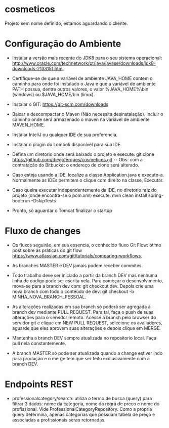 # cosmeticos
Projeto sem nome definido, estamos aguardando o cliente.

# Configuração do Ambiente
- Instalar a versão mais recente do JDK8 para o seu sistema operacional: http://www.oracle.com/technetwork/pt/java/javase/downloads/jdk8-downloads-2133151.html

- Certifique-se de que a variável de ambiente JAVA_HOME contem o caminho para onde foi instalado o Java e que a variável de ambiente PATH possua, dentre outros valores, o valor %JAVA_HOME%\bin (windows) ou $JAVA_HOME/bin (linux).

- Instalar o GIT: https://git-scm.com/downloads

- Baixar e descompactar o Maven (Não necessita desinstalação). Incluir o caminho onde será armazenado o maven na variável de ambiente MAVEN_HOME.

- Instalar InteliJ ou qualquer IDE de sua preferencia.

- Instalar o plugin do Lombok disponível para sua IDE.

- Defina um diretorio onde será baixado o projeto e execute: git clone https://github.com/diegoferques/cosmeticos.git
-- Obs: com a contratação do Bitbucket o endereço de clone será alterado.

- Caso esteja usando a IDE, localize a classe Application.java e execute-a. Normalmente as IDEs permitem o clique com direito na classe, Executar.

- Caso queira executar independentemente da IDE, no diretorio raiz do projeto (onde encontra-se o pom.xml) execute: mvn clean install spring-boot:run -DskipTests

- Pronto, só aguardar o Tomcat finalizar o startup


# Fluxo de changes
- Os fluxos seguirão, em sua essencia, o conhecido fluxo Git Flow: ótimo post sobre as práticas do git flow https://www.atlassian.com/git/tutorials/comparing-workflows.

- As branches MASTER e DEV jamais podem receber commites. 

- Todo trabalho deve ser iniciado a partir da branch DEV mas nenhuma linha de codigo pode ser escrita nela. Para começar o desenvolvimento, mova-se para a branch dev com: git checkout dev. Depois crie uma nova branch com todo o conteúdo de dev: git checkout -b MINHA_NOVA_BRANCH_PESSOAL.

- As alterações realizadas em sua branch só poderá ser agregada à branch dev mediante PULL REQUEST. Para tal, faça o push de suas alterações para o servidor remoto. Acesse a branch pelo browser do servidor git e clique em NEW PULL REQUEST, selecione os avaliadores, aguarde que eles aprovem suas alterações e depois clique em MERGE.

- Mantenha a branch DEV sempre atualizada no repositorio local. Faça pull nela constantemente.

- A branch MASTER só pode ser atualizada quando a change estiver indo para produção e o merge tem que ser feito exclusivamente com a branch DEV.

# Endpoints REST
- professionalcategory/search: utiliza o termo de busca (query) para filtrar 3 dados: nome da categoria, nome da regra de preco e nome do profissional. Vide ProfessionalCategoryRepository. Como a propria query determina, apenas categorias que possuam tabela de preço e associadas a profissionais serao retornadas. 